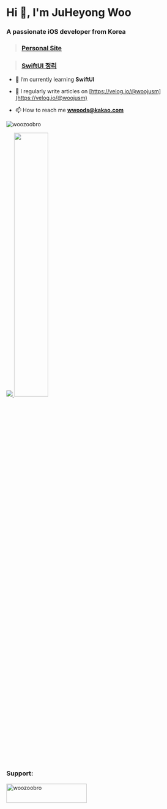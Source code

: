 

<h1 align="left">Hi 👋, I'm JuHeyong Woo</h1>
<h3 align="left">A passionate iOS developer from Korea</h3>

> ### [Personal Site](https://woozoobro.life)

> ### [SwiftUI 정리](https://github.com/woozoobro/SwiftUI/tree/main/SwiftfulThinking)

- 🌱 I’m currently learning **SwiftUI**

- 📝 I regularly write articles on [https://velog.io/@woojusm](https://velog.io/@woojusm)

- 📫 How to reach me **wwoods@kakao.com**

<p align="left"> <img src="https://komarev.com/ghpvc/?username=woozoobro&label=Profile%20views&color=0e75b6&style=flat" alt="woozoobro" /> </p>

<a href="s">
  <img src="https://github-readme-stats.vercel.app/api/top-langs/?username=woozoobro&exclude_repo=dkssud8150.github.io&layout=compact&theme=tokyonight" />
</a>
<a href="s">
  <img src="https://github-readme-stats.vercel.app/api?username=woozoobro&theme=tokyonight&show_icons=true" width="42%" />
</a>



<h3 align="left">Support:</h3>
<p><a href="https://www.buymeacoffee.com/woozoobro"> <img align="left" src="https://cdn.buymeacoffee.com/buttons/v2/default-yellow.png" height="50" width="210" alt="woozoobro" /></a></p><br><br>
